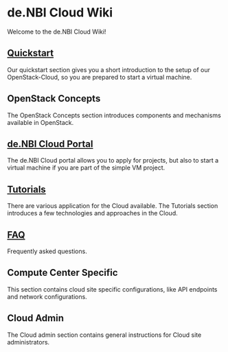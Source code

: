 # de.NBI Cloud Wiki

Welcome to the de.NBI Cloud Wiki!

## [Quickstart](quickstart.md) 

Our quickstart section gives you a short introduction to the setup of our OpenStack-Cloud, so you are prepared to
start a virtual machine.

## OpenStack Concepts

The OpenStack Concepts section introduces components and mechanisms available in OpenStack.

## [de.NBI Cloud Portal](portal/allocation.md)

The de.NBI Cloud portal allows you to apply for projects, but also to start a virtual machine if you are
part of the simple VM project.

## [Tutorials](Tutorials/index.md)

There are various application for the Cloud available. The Tutorials section introduces a few technologies and approaches in the Cloud.

## [FAQ](FAQ.md)

Frequently asked questions.

## Compute Center Specific

This section contains cloud site specific configurations, like API endpoints and network configurations.

## Cloud Admin

The Cloud admin section contains general instructions for Cloud site administrators.    
